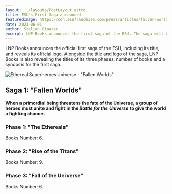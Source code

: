 ```yaml
---
layout: ../layouts/PostLayout.astro
title: ESU's First Saga announced
featuredImage: https://cdn.esufranchise.com/press/articles/fallen-worlds.png
date: 2023-06-01
author: Stelian Cioarec
excerpt: LNP Books announces the first saga of the ESU. The saga will be called "Fallen Worlds".
---
```


LNP Books announces the official first saga of the ESU, including its title, and reveals its official logo. Alongside the title and logo of the saga, LNP Books is also revealing the titles of its three phases, number of books and a synopsis for the first saga.

![Ethereal Superheroes Universe - "Fallen Worlds"](https://cdn.esufranchise.com/website/saga-1-title.png)

## Saga 1: "Fallen Worlds"
**When a primordial being threatens the fate of the Universe, a group of heroes must unite and fight in the _Battle for the Universe_ to give the world a fighting chance.**

### Phase 1: "The Ethereals"

Books Number: 6.

### Phase 2: "Rise of the Titans"

Books Number: 9.

### Phase 3: "Fall of the Universe"

Books Number: 6.